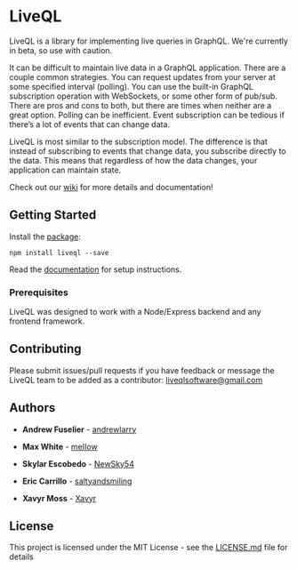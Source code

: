# LiveQL
LiveQL is a library for implementing live queries in GraphQL. We're currently in beta, so use with caution. 

It can be difficult to maintain live data in a GraphQL application. There are a couple common strategies. You can request updates from your server at some specified interval (polling). You can use the built-in GraphQL subscription operation with WebSockets, or some other form of pub/sub. There are pros and cons to both, but there are times when neither are a great option. Polling can be inefficient. Event subscription can be tedious if there’s a lot of events that can change data. 

LiveQL is most similar to the subscription model. The difference is that instead of subscribing to events that change data, you subscribe directly to the data. This means that regardless of how the data changes, your application can maintain state.

Check out our [wiki](https://github.com/LiveQL/LiveQL/wiki) for more details and documentation!

## Getting Started
Install the [package](https://www.npmjs.com/package/liveql):
```
npm install liveql --save
```
Read the [documentation](https://github.com/LiveQL/LiveQL/wiki) for setup instructions.

### Prerequisites

LiveQL was designed to work with a Node/Express backend and any frontend framework. 

## Contributing

Please submit issues/pull requests if you have feedback or message the LiveQL team to be added as a contributor: liveqlsoftware@gmail.com

## Authors

* **Andrew Fuselier** - [andrewlarry](https://github.com/andrewlarry)

* **Max White** - [meIIow](https://github.com/meIIow)

* **Skylar Escobedo** - [NewSky54](https://github.com/NewSky54)

* **Eric Carrillo** - [saltyandsmiling](https://github.com/saltyandsmiling)

* **Xavyr Moss** - [Xavyr](https://github.com/Xavyr)

## License

This project is licensed under the MIT License - see the [LICENSE.md](LICENSE.md) file for details
